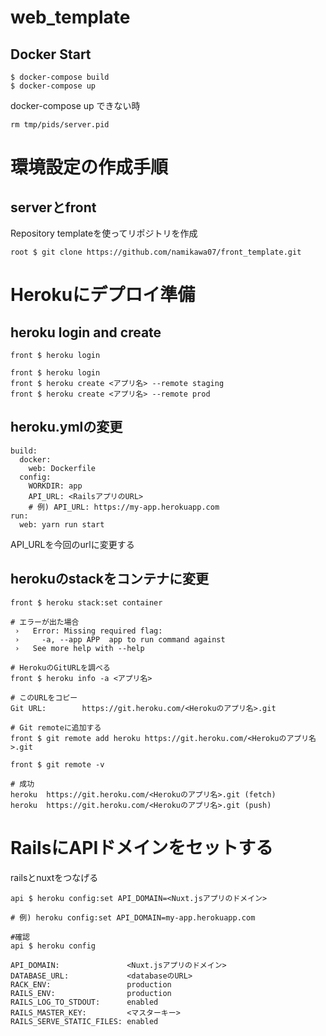 # web_template
## Docker Start

```
$ docker-compose build
$ docker-compose up
```

docker-compose up できない時
```
rm tmp/pids/server.pid
```

# 環境設定の作成手順
## serverとfront

Repository templateを使ってリポジトリを作成

```
root $ git clone https://github.com/namikawa07/front_template.git
```


# Herokuにデプロイ準備

## heroku login and create
```
front $ heroku login
```

```
front $ heroku login
front $ heroku create <アプリ名> --remote staging
front $ heroku create <アプリ名> --remote prod
```

## heroku.ymlの変更
```
build:
  docker:
    web: Dockerfile
  config:
    WORKDIR: app
    API_URL: <RailsアプリのURL>
    # 例) API_URL: https://my-app.herokuapp.com
run:
  web: yarn run start
```
API_URLを今回のurlに変更する


## herokuのstackをコンテナに変更
```
front $ heroku stack:set container

# エラーが出た場合
 ›   Error: Missing required flag:
 ›     -a, --app APP  app to run command against
 ›   See more help with --help

# HerokuのGitURLを調べる
front $ heroku info -a <アプリ名>

# このURLをコピー
Git URL:        https://git.heroku.com/<Herokuのアプリ名>.git

# Git remoteに追加する
front $ git remote add heroku https://git.heroku.com/<Herokuのアプリ名>.git

front $ git remote -v

# 成功
heroku	https://git.heroku.com/<Herokuのアプリ名>.git (fetch)
heroku	https://git.heroku.com/<Herokuのアプリ名>.git (push)
```

# RailsにAPIドメインをセットする
railsとnuxtをつなげる

```
api $ heroku config:set API_DOMAIN=<Nuxt.jsアプリのドメイン>

# 例) heroku config:set API_DOMAIN=my-app.herokuapp.com

#確認
api $ heroku config

API_DOMAIN:               <Nuxt.jsアプリのドメイン>
DATABASE_URL:             <databaseのURL>
RACK_ENV:                 production
RAILS_ENV:                production
RAILS_LOG_TO_STDOUT:      enabled
RAILS_MASTER_KEY:         <マスターキー>
RAILS_SERVE_STATIC_FILES: enabled
```


